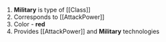 1. **Military** is type of [[Class]]
2. Corresponds to [[AttackPower]]
3. Color - **red**
4. Provides [[AttackPower]] and **Military** technologies
